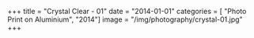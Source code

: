 +++
title = "Crystal Clear - 01"
date = "2014-01-01"
categories = [ "Photo Print on Aluminium", "2014"]
image = "/img/photography/crystal-01.jpg"
+++

